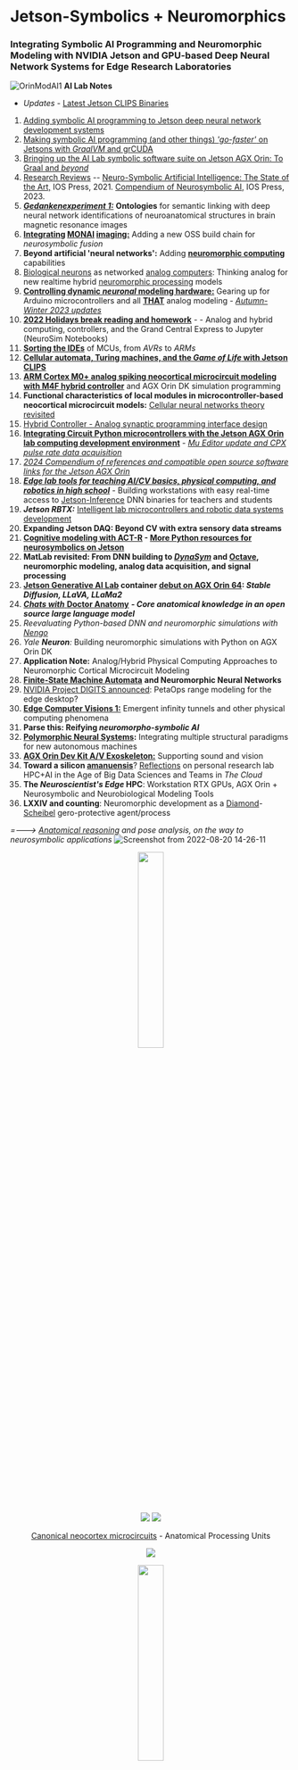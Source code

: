 # Jetson-Symbolics + Neuromorphics
### Integrating Symbolic AI Programming and Neuromorphic Modeling with NVIDIA Jetson and GPU-based Deep Neural Network Systems for Edge Research Laboratories


![OrinModAI1](https://user-images.githubusercontent.com/71346897/173706883-8b9418da-0ce3-4aed-a1ad-c10251d9fb43.png)
**AI Lab Notes**
 - *Updates* - [Latest Jetson CLIPS Binaries]()
 1. [Adding symbolic AI programming to Jetson deep neural network development systems](https://github.com/rtrelease/Jetson-Symbolics/blob/main/Adding%20symbolic%20programming%20tools%20to%20Jetson.md)
 2. [Making symbolic AI programming (and other things) *'go-faster'* on Jetsons with *GraalVM* and grCUDA](https://github.com/rtrelease/Jetson-Symbolics/blob/main/AI%20Lab%20Notes2a.md)
 3. [Bringing up the AI Lab symbolic software suite on Jetson AGX Orin: To Graal and *beyond*](https://github.com/rtrelease/Jetson-Symbolics/blob/main/OrinInstall2Graal.md)
 4. [Research Reviews](https://github.com/rtrelease/Jetson-Symbolics/blob/main/NS-SOTA-2021.md) -- [Neuro-Symbolic Artificial Intelligence: The State of the Art,](https://ebooks.iospress.nl/ISBN/978-1-64368-245-7) IOS Press, 2021.  [Compendium of Neurosymbolic AI,](https://ebooks.iospress.nl/volume/compendium-of-neurosymbolic-artificial-intelligence) IOS Press, 2023.
 5. [***Gedankenexperiment 1:***](https://github.com/rtrelease/Jetson-Symbolics/blob/main/Onto1.md) **Ontologies** for semantic linking with deep neural network identifications of neuroanatomical structures in brain magnetic resonance images
 6. **[Integrating](https://github.com/rtrelease/Jetson-Symbolics/blob/main/Monai0.md) [MONAI](https://monai.io/index.html) [imaging:](https://github.com/Project-MONAI/tutorials/blob/main/3d_segmentation/brats_segmentation_3d.ipynb)** Adding a new OSS build chain for *neurosymbolic fusion*
 7. **Beyond artificial 'neural networks':** Adding [**neuromorphic computing**](https://arxiv.org/pdf/2105.05956.pdf) capabilities
 8. [Biological neurons](https://neuroml-db.org/gallery) as networked [analog computers](https://www.degruyter.com/document/doi/10.1515/9783110787740/html): Thinking analog for new realtime hybrid [neuromorphic processing](https://the-analog-thing.org/docs/dirhtml/rst/applications/hindmash_rose_neuron/spiking_neuron/) models 
 9. **[Controlling dynamic *neuronal* modeling hardware:](https://github.com/rtrelease/Jetson-Symbolics/blob/main/Arduino.md)** Gearing up for Arduino microcontrollers and all [**THAT**](https://the-analog-thing.org/wiki/) analog modeling - [*Autumn-Winter 2023 updates*](https://github.com/rtrelease/Jetson-Symbolics-Neuromorphics/blob/main/AnalogNeuron0.md)
 10.  [**2022 Holidays break reading and homework**](https://github.com/rtrelease/Jetson-Symbolics/blob/main/2022HolidayReading.md) - - Analog and hybrid computing, controllers, and the Grand Central Express to Jupyter (NeuroSim Notebooks)
 11. [**Sorting the IDEs**](https://github.com/rtrelease/Jetson-Symbolics/blob/main/Arduino2.md) of MCUs, from *AVRs* to *ARMs*
 12. [**Cellular automata, Turing machines, and the *Game of Life* with Jetson CLIPS**](https://github.com/rtrelease/Jetson-Symbolics/blob/main/GameOfLife.md) 
 13. [**ARM Cortex M0+ analog spiking neocortical microcircuit modeling with M4F hybrid controller**](https://github.com/rtrelease/Jetson-Symbolics/blob/main/M4_Controller-CorticalMicrocircuitLayout.md) and AGX Orin DK simulation programming
 14. **Functional characteristics of local modules in microcontroller-based neocortical microcircuit models:**  [Cellular neural networks theory revisited](https://link.springer.com/chapter/10.1007/978-94-017-0261-4_1)
 15. [Hybrid Controller - Analog synaptic programming interface design](https://github.com/rtrelease/Jetson-Symbolics-Neuromorphics/blob/main/M4-HybridController.md)
 16. [**Integrating Circuit Python microcontrollers with the Jetson AGX Orin lab computing development environment**](https://github.com/rtrelease/Jetson-Symbolics-Neuromorphics/blob/main/Orin-CircuitPython.md) - [*Mu Editor update and CPX pulse rate data acquisition*](https://github.com/rtrelease/Jetson-Symbolics-Neuromorphics/blob/main/Mu-Editor-CPX-PulseData.md)
 17. [*2024 Compendium of references and compatible open source software links for the Jetson AGX Orin*](https://github.com/rtrelease/Jetson-Symbolics-Neuromorphics/blob/main/SoftwareLinks24.md)
 18. [***Edge lab tools for teaching AI/CV basics, physical computing, and robotics in high school***](https://github.com/rtrelease/Jetson-Symbolics-Neuromorphics/blob/main/STEM-AI.md) - Building workstations with easy real-time access to [Jetson-Inference](https://github.com/dusty-nv/jetson-inference/tree/master) DNN binaries for teachers and students
 19. ***Jetson RBTX:*** [Intelligent lab microcontrollers and robotic data systems development](https://github.com/rtrelease/Jetson-Symbolics-Neuromorphics/blob/main/RBTX0.md)
 20. **Expanding Jetson DAQ: Beyond CV with extra sensory data streams**
 21. **[Cognitive modeling with ACT-R](https://link.springer.com/content/pdf/10.1007/978-3-030-31846-8.pdf) - [More Python resources for neurosymbolics on Jetson](https://github.com/rtrelease/Jetson-Symbolics-Neuromorphics/blob/main/PyACTR0.md)**
 23.  **MatLab revisited: From DNN building to [*DynaSym*](https://www.frontiersin.org/articles/10.3389/fninf.2018.00010/full) and [Octave](https://www.octave.org/), neuromorphic modeling, analog data acquisition, and signal processing**
 24. **[Jetson Generative AI Lab](https://www.jetson-ai-lab.com/tutorial_stable-diffusion.html) container [debut on AGX Orin 64](https://github.com/rtrelease/Jetson-Symbolics-Neuromorphics/blob/main/JetsonGenAILab.md): *Stable Diffusion, LLaVA, LLaMa2***
 25. [***Chats with*** **Doctor Anatomy**](https://github.com/rtrelease/Jetson-Symbolics-Neuromorphics/blob/main/DoctorAnatomy.md) ***- Core anatomical knowledge in an open source large language model***
 26. *Reevaluating Python-based DNN and neuromorphic simulations with* [*Nengo*](https://github.com/nengo/nengo)
 27. *Yale **Neuron**:* Building neuromorphic simulations with Python on AGX Orin DK
 28. **Application Note:** Analog/Hybrid Physical Computing Approaches to Neuromorphic Cortical Microcircuit Modeling
 30. [**Finite-State Machine Automata**](https://github.com/rtrelease/Jetson-Symbolics-Neuromorphics/blob/main/FSM1.md) **and Neuromorphic Neural Networks**
 31. [NVIDIA Project DIGITS announced](https://www.nvidia.com/en-us/project-digits/): PetaOps range modeling for the edge desktop?
 32. [**Edge Computer Visions 1:**](https://github.com/rtrelease/Jetson-Symbolics-Neuromorphics/blob/main/ComputerVisions1.md) Emergent infinity tunnels and other physical computing phenomena
 33. **Parse this: Reifying *neuromorpho-symbolic AI***
 34. **<ins>Polymorphic Neural Systems</ins>:** Integrating multiple structural paradigms for new autonomous machines
 35. [**AGX Orin Dev Kit A/V Exoskeleton:**](https://github.com/rtrelease/Jetson-Symbolics/blob/main/OrinExoSkel.md) Supporting sound and vision
 36. **Toward a silicon [amanuensis](https://en.wikipedia.org/wiki/Amanuensis)**? [Reflections](https://github.com/rtrelease/Jetson-Symbolics/blob/main/AI-HypeCycle2022.md) on personal research lab HPC+AI in the Age of Big Data Sciences and Teams in *The Cloud*
 37. **The *Neuroscientist's Edge* HPC**: Workstation RTX GPUs, AGX Orin + Neurosymbolic and Neurobiological Modeling Tools
 38. **LXXIV and counting**: Neuromorphic development as a [Diamond](https://en.wikipedia.org/wiki/Marian_Diamond)-[Scheibel](https://en.wikipedia.org/wiki/Arnold_Scheibel) gero-protective agent/process
 
*=---> [Anatomical reasoning](https://anatomypubs.onlinelibrary.wiley.com/doi/10.1002/ar.b.20095) and pose analysis, on the way to neurosymbolic applications*
![Screenshot from 2022-08-20 14-26-11](https://user-images.githubusercontent.com/71346897/185767485-fe8d63db-265b-4e14-b944-41e4bf9cac07.png)
<p align="center">
<img src="https://github.com/rtrelease/Jetson-Symbolics-Neuromorphics/assets/71346897/ed70594c-5c5f-43e4-9224-20126c854980" width=30% height=30% />
</p>
<p align="center">
<img src="https://user-images.githubusercontent.com/71346897/190292083-afe25486-1989-405e-b332-a76527964701.png" />  
<img src="https://user-images.githubusercontent.com/71346897/189025287-12f64115-7108-43a8-b5db-c03ffbf62075.jpeg" /> 
</p>
<p align="center">
<a href="https://academic.oup.com/book/24640/chapter/187974834" />Canonical neocortex microcircuits</a> - Anatomical Processing Units
</p>
<p align="center">
<img src="https://user-images.githubusercontent.com/71346897/198853015-1dd3763c-1a5b-4120-a26f-c5e07234a858.png" /> <br>
</p>
<p align="center">
<img src="https://github.com/rtrelease/Jetson-Symbolics-Neuromorphics/assets/71346897/65299f34-a1dc-448c-bbc6-77efcbcf0b55" width=30% height=30% />
</p>
<p align="center">
<img src="https://github.com/rtrelease/Jetson-Symbolics-Neuromorphics/assets/71346897/470f88ff-ba25-496a-8c44-6ad506dcf47e" width=20% height=20% />
</p>
<p align="center">
<img src="https://github.com/rtrelease/Jetson-Symbolics-Neuromorphics/assets/71346897/008a2dc0-0206-49ec-99fa-8699f7a66b9a" width=30% height=30% />
</p>
<p align="center">
<a href="https://github.com/rtrelease/Jetson-Symbolics/blob/main/PotatoHeadAILibrary.md">Mr Potato Head's AI library</a>
</p>
